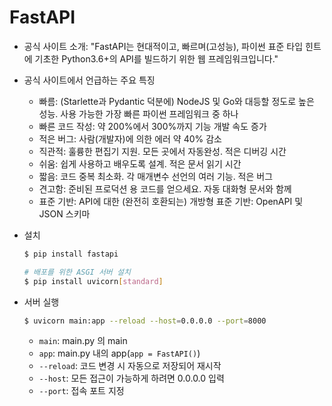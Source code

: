 # FastAPI

* 공식 사이트 소개: "FastAPI는 현대적이고, 빠르며(고성능), 파이썬 표준 타입 힌트에 기초한 Python3.6+의 API를 빌드하기 위한 웹 프레임워크입니다."
* 공식 사이트에서 언급하는 주요 특징
  * 빠름: (Starlette과 Pydantic 덕분에) NodeJS 및 Go와 대등할 정도로 높은 성능. 사용 가능한 가장 빠른 파이썬 프레임워크 중 하나
  * 빠른 코드 작성: 약 200%에서 300%까지 기능 개발 속도 증가
  * 적은 버그: 사람(개발자)에 의한 에러 약 40% 감소
  * 직관적: 훌륭한 편집기 지원. 모든 곳에서 자동완성. 적은 디버깅 시간
  * 쉬움: 쉽게 사용하고 배우도록 설계. 적은 문서 읽기 시간
  * 짧음: 코드 중복 최소화. 각 매개변수 선언의 여러 기능. 적은 버그
  * 견고함: 준비된 프로덕션 용 코드를 얻으세요. 자동 대화형 문서와 함께
  * 표준 기반: API에 대한 (완전히 호환되는) 개방형 표준 기반: OpenAPI 및 JSON 스키마

* 설치

  ```bash
  $ pip install fastapi
  
  # 배포를 위한 ASGI 서버 설치
  $ pip install uvicorn[standard]
  ```

* 서버 실행

  ```bash
  $ uvicorn main:app --reload --host=0.0.0.0 --port=8000
  ```

  * `main`: main.py 의 main
  * `app`: main.py 내의 app(`app = FastAPI()`)
  * `--reload`: 코드 변경 시 자동으로 저장되어 재시작
  * `--host`: 모든 접근이 가능하게 하려면 0.0.0.0 입력
  * `--port`: 접속 포트 지정

